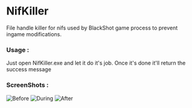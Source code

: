 # NifKiller
File handle killer for nifs used by BlackShot game process to prevent ingame modifications.
### Usage : 
Just open NifKiller.exe and let it do it's job. Once it's done it'll return the success message
### ScreenShots : 
![Before](https://i.imgur.com/nUcHxo3.png)
![During](https://i.imgur.com/TCdNabO.png)
![After](blob:https://imgur.com/a5531d0b-dda3-4ca0-9a33-fde906a971e6)
